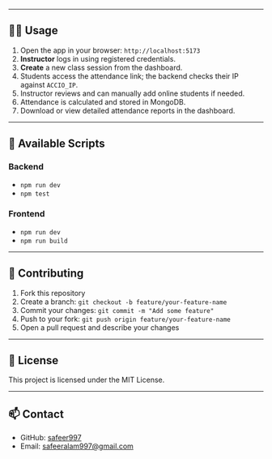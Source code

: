 
---

## 🧑‍💻 Usage

1. Open the app in your browser: `http://localhost:5173`  
2. **Instructor** logs in using registered credentials.  
3. **Create** a new class session from the dashboard.  
4. Students access the attendance link; the backend checks their IP against `ACCIO_IP`.  
5. Instructor reviews and can manually add online students if needed.  
6. Attendance is calculated and stored in MongoDB.  
7. Download or view detailed attendance reports in the dashboard.  

---

## 📜 Available Scripts

### Backend
- `npm run dev`
- `npm test`

### Frontend
- `npm run dev`
- `npm run build`

---

## 🤝 Contributing

1. Fork this repository  
2. Create a branch: `git checkout -b feature/your-feature-name`  
3. Commit your changes: `git commit -m "Add some feature"`  
4. Push to your fork: `git push origin feature/your-feature-name`  
5. Open a pull request and describe your changes  

---

## 📄 License

This project is licensed under the MIT License.  

---

## 📫 Contact

- GitHub: [safeer997](https://github.com/safeer997)  
- Email: [safeeralam997@gmail.com](mailto:safeeralam997@gmail.com)  
